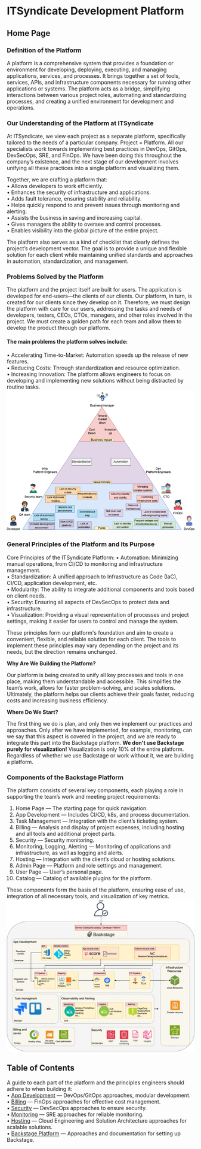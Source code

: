 # ITSyndicate Development Platform

## Home Page

### Definition of the Platform

A platform is a comprehensive system that provides a foundation or environment for developing, deploying, executing, and managing applications, services, and processes. It brings together a set of tools, services, APIs, and infrastructure components necessary for running other applications or systems. The platform acts as a bridge, simplifying interactions between various project roles, automating and standardizing processes, and creating a unified environment for development and operations.

### Our Understanding of the Platform at ITSyndicate

At ITSyndicate, we view each project as a separate platform, specifically tailored to the needs of a particular company. Project = Platform. All our specialists work towards implementing best practices in DevOps, GitOps, DevSecOps, SRE, and FinOps. We have been doing this throughout the company’s existence, and the next stage of our development involves unifying all these practices into a single platform and visualizing them.

Together, we are crafting a platform that:  
•	Allows developers to work efficiently.   
•	Enhances the security of infrastructure and applications.   
•	Adds fault tolerance, ensuring stability and reliability.     
•	Helps quickly respond to and prevent issues through monitoring and alerting.  
•	Assists the business in saving and increasing capital.  
•	Gives managers the ability to oversee and control processes.  
•	Enables visibility into the global picture of the entire project.  

The platform also serves as a kind of checklist that clearly defines the project’s development vector. The goal is to provide a unique and flexible solution for each client while maintaining unified standards and approaches in automation, standardization, and management.

### Problems Solved by the Platform

The platform and the project itself are built for users. The application is developed for end-users—the clients of our clients. Our platform, in turn, is created for our clients since they develop on it. Therefore, we must design the platform with care for our users, addressing the tasks and needs of developers, testers, CEOs, CTOs, managers, and other roles involved in the project. We must create a golden path for each team and allow them to develop the product through our platform. 

#### The main problems the platform solves include:  
•	Accelerating Time-to-Market: Automation speeds up the release of new features.  
•	Reducing Costs: Through standardization and resource optimization.  
•	Increasing Innovation: The platform allows engineers to focus on developing and implementing new solutions without being distracted by routine tasks.  
![Internal_developer_Platform_1.drawio](uploads/87f172eee9cb598db8ddc52c60f4808f/Internal_developer_Platform_1.drawio.png)


### General Principles of the Platform and Its Purpose

Core Principles of the ITSyndicate Platform:
•	Automation: Minimizing manual operations, from CI/CD to monitoring and infrastructure management.  
•	Standardization: A unified approach to Infrastructure as Code (IaC), CI/CD, application development, etc.  
•	Modularity: The ability to integrate additional components and tools based on client needs.  
•	Security: Ensuring all aspects of DevSecOps to protect data and infrastructure.  
•	Visualization: Providing a visual representation of processes and project settings, making it easier for users to control and manage the system.  

These principles form our platform's foundation and aim to create a convenient, flexible, and reliable solution for each client. The tools to implement these principles may vary depending on the project and its needs, but the direction remains unchanged.

**Why Are We Building the Platform?**

Our platform is being created to unify all key processes and tools in one place, making them understandable and accessible. This simplifies the team’s work, allows for faster problem-solving, and scales solutions. Ultimately, the platform helps our clients achieve their goals faster, reducing costs and increasing business efficiency.

**Where Do We Start?**

The first thing we do is plan, and only then we implement our practices and approaches. Only after we have implemented, for example, monitoring, can we say that this aspect is covered in the project, and we are ready to integrate this part into the Backstage platform. **We don't use Backstage purely for visualization!** Visualization is only 10% of the entire platform. Regardless of whether we use Backstage or work without it, we are building a platform. 

### Components of the Backstage Platform

The platform consists of several key components, each playing a role in supporting the team’s work and meeting project requirements:
1.	Home Page — The starting page for quick navigation.  
2.	App Development — Includes CI/CD, k8s, and process documentation.  
3.	Task Management — Integration with the client’s ticketing system.  
4.	Billing — Analysis and display of project expenses, including hosting and all tools and additional project parts.  
5.	Security — Security monitoring.  
6.	Monitoring, Logging, Alerting — Monitoring of applications and infrastructure, as well as logging and alerts.  
7.	Hosting — Integration with the client’s cloud or hosting solutions.  
8.	Admin Page — Platform and role settings and management.  
9.	User Page — User’s personal page.  
10.	Catalog — Catalog of available plugins for the platform.  

These components form the basis of the platform, ensuring ease of use, integration of all necessary tools, and visualization of key metrics.
![Internal_developer_Platform.drawio](uploads/528ea0577b41d58e81c32f8da103fad3/Internal_developer_Platform.drawio.png)

## Table of Contents

A guide to each part of the platform and the principles engineers should adhere to when building it:  
•	[App Development](https://gitlab.itsyndicate.org/backstage/platform/-/wikis/home/App-Development) — DevOps/GitOps approaches, modular development.  
•	[Billing](https://gitlab.itsyndicate.org/backstage/platform/-/wikis/home/Billing) — FinOps approaches for effective cost management.  
•	[Security](https://gitlab.itsyndicate.org/backstage/platform/-/wikis/home/security) — DevSecOps approaches to ensure security.  
•	[Monitoring](https://gitlab.itsyndicate.org/backstage/platform/-/wikis/home/monitoring) — SRE approaches for reliable monitoring.  
•	[Hosting](https://gitlab.itsyndicate.org/backstage/platform/-/wikis/home/hosting) — Cloud Engineering and Solution Architecture approaches for scalable solutions.  
•	[Backstage Platform](https://gitlab.itsyndicate.org/backstage/platform/-/wikis/home/backstage) — Approaches and documentation for setting up Backstage.  

